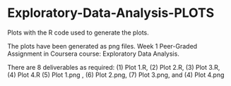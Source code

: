 # Exploratory-Data-Analysis-PLOTS
Plots with the R code used to generate the plots.

The plots have been generated as png files.
Week 1 Peer-Graded Assignment in Coursera course: Exploratory Data Analysis.

There are 8 deliverables as required:
(1) Plot 1.R, (2) Plot 2.R, (3) Plot 3.R, (4) Plot 4.R
(5) Plot 1.png , (6) Plot 2.png, (7) Plot 3.png, and (4) Plot 4.png
